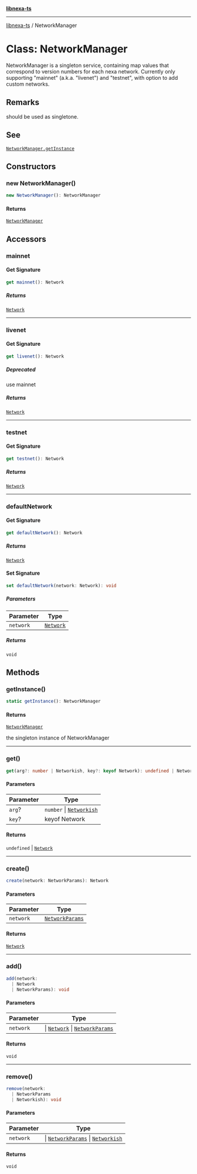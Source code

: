 [**libnexa-ts**](../index.md)

***

[libnexa-ts](../index.md) / NetworkManager

# Class: NetworkManager

NetworkManager is a singleton service, containing map values that correspond to version
numbers for each nexa network. Currently only supporting "mainnet"
(a.k.a. "livenet") and "testnet", with option to add custom networks.

## Remarks

should be used as singletone.

## See

[`NetworkManager.getInstance`](NetworkManager.md#getinstance)

## Constructors

### new NetworkManager()

```ts
new NetworkManager(): NetworkManager
```

#### Returns

[`NetworkManager`](NetworkManager.md)

## Accessors

### mainnet

#### Get Signature

```ts
get mainnet(): Network
```

##### Returns

[`Network`](Network.md)

***

### livenet

#### Get Signature

```ts
get livenet(): Network
```

##### Deprecated

use mainnet

##### Returns

[`Network`](Network.md)

***

### testnet

#### Get Signature

```ts
get testnet(): Network
```

##### Returns

[`Network`](Network.md)

***

### defaultNetwork

#### Get Signature

```ts
get defaultNetwork(): Network
```

##### Returns

[`Network`](Network.md)

#### Set Signature

```ts
set defaultNetwork(network: Network): void
```

##### Parameters

| Parameter | Type |
| ------ | ------ |
| `network` | [`Network`](Network.md) |

##### Returns

`void`

## Methods

### getInstance()

```ts
static getInstance(): NetworkManager
```

#### Returns

[`NetworkManager`](NetworkManager.md)

the singleton instance of NetworkManager

***

### get()

```ts
get(arg?: number | Networkish, key?: keyof Network): undefined | Network
```

#### Parameters

| Parameter | Type |
| ------ | ------ |
| `arg`? | `number` \| [`Networkish`](../type-aliases/Networkish.md) |
| `key`? | keyof Network |

#### Returns

`undefined` \| [`Network`](Network.md)

***

### create()

```ts
create(network: NetworkParams): Network
```

#### Parameters

| Parameter | Type |
| ------ | ------ |
| `network` | [`NetworkParams`](../interfaces/NetworkParams.md) |

#### Returns

[`Network`](Network.md)

***

### add()

```ts
add(network: 
  | Network
  | NetworkParams): void
```

#### Parameters

| Parameter | Type |
| ------ | ------ |
| `network` | \| [`Network`](Network.md) \| [`NetworkParams`](../interfaces/NetworkParams.md) |

#### Returns

`void`

***

### remove()

```ts
remove(network: 
  | NetworkParams
  | Networkish): void
```

#### Parameters

| Parameter | Type |
| ------ | ------ |
| `network` | \| [`NetworkParams`](../interfaces/NetworkParams.md) \| [`Networkish`](../type-aliases/Networkish.md) |

#### Returns

`void`

